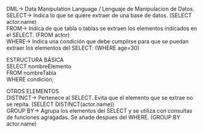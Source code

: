 DML-> Data Manipulation Language / Lenguaje de Manipulacion de Datos.  
SELECT-> Indica lo que se quiere extraer de una base de datos. (SELECT actor.name)  
FROM-> Indica de que tabla o tablas se extraen los elementos indicados en el SELECT. (FROM actor)  
WHERE-> Indica una condición que debe cumplirse para que se puedan extraer los elementos del SELECT. (WHERE age=30)  

ESTRUCTURA BÁSICA  
SELECT nombreElemento  
FROM nombreTabla  
WHERE condición;  

OTROS ELEMENTOS  
DISTINCT-> Pertenece al SELECT. Evita que el elemento que se extrae no se repita. (SELECT DISTINCT(actor.name))  
GROUP BY-> Agrupa los elementos del SELECT y se utiliza con consultas de funciones agragadas. Se añade despues del WHERE. (GROUP BY actor.name)  
